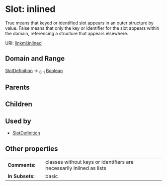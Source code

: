 
# Slot: inlined


True means that keyed or identified slot appears in an outer structure by value.  False means that only the key or identifier for the slot appears within the domain, referencing a structure that appears elsewhere.

URI: [linkml:inlined](https://w3id.org/linkml/inlined)


## Domain and Range

[SlotDefinition](SlotDefinition.md) &#8594;  <sub>0..1</sub> [Boolean](Boolean.md)

## Parents


## Children


## Used by

 * [SlotDefinition](SlotDefinition.md)

## Other properties

|  |  |  |
| --- | --- | --- |
| **Comments:** | | classes without keys or identifiers are necessarily inlined as lists |
| **In Subsets:** | | basic |

